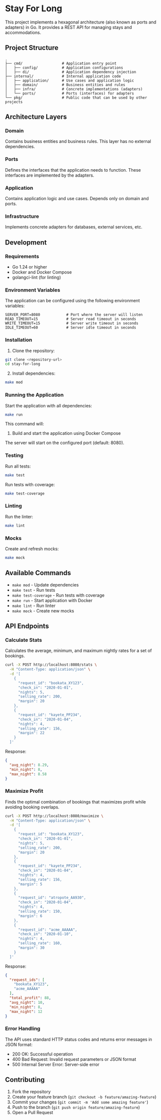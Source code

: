 # Stay For Long

This project implements a hexagonal architecture (also known as ports and adapters) in Go. It provides a REST API for managing stays and accommodations.

## Project Structure

```
.
├── cmd/                  # Application entry point
│   ├── config/           # Application configurations
│   ├── di/               # Application dependency injection
├── internal/             # Internal application code
│   ├── application/      # Use cases and application logic
│   ├── domain/           # Business entities and rules
│   ├── infra/            # Concrete implementations (adapters)
│   └── ports/            # Ports (interfaces) for adapters
└── pkg/                  # Public code that can be used by other projects
```

## Architecture Layers

### Domain
Contains business entities and business rules. This layer has no external dependencies.

### Ports
Defines the interfaces that the application needs to function. These interfaces are implemented by the adapters.

### Application
Contains application logic and use cases. Depends only on domain and ports.

### Infrastructure
Implements concrete adapters for databases, external services, etc.

## Development

### Requirements
- Go 1.24 or higher
- Docker and Docker Compose
- golangci-lint (for linting)

### Environment Variables
The application can be configured using the following environment variables:

```
SERVER_PORT=8080            # Port where the server will listen
READ_TIMEOUT=15             # Server read timeout in seconds
WRITE_TIMEOUT=15            # Server write timeout in seconds
IDLE_TIMEOUT=60             # Server idle timeout in seconds
```

### Installation

1. Clone the repository:
```bash
git clone <repository-url>
cd stay-for-long
```

2. Install dependencies:
```bash
make mod
```

### Running the Application

Start the application with all dependencies:
```bash
make run
```

This command will:
1. Build and start the application using Docker Compose

The server will start on the configured port (default: 8080).

### Testing

Run all tests:
```bash
make test
```

Run tests with coverage:
```bash
make test-coverage
```

### Linting

Run the linter:
```bash
make lint
```

### Mocks

Create and refresh mocks:
```bash
make mock
```

## Available Commands

- `make mod` - Update dependencies
- `make test` - Run tests
- `make test-coverage` - Run tests with coverage
- `make run` - Start application with Docker
- `make lint` - Run linter
- `make mock` - Create new mocks

## API Endpoints

### Calculate Stats
Calculates the average, minimum, and maximum nightly rates for a set of bookings.

```bash
curl -X POST http://localhost:8080/stats \
  -H "Content-Type: application/json" \
  -d '[
    {
      "request_id": "bookata_XY123",
      "check_in": "2020-01-01",
      "nights": 5,
      "selling_rate": 200,
      "margin": 20
    },
    {
      "request_id": "kayete_PP234",
      "check_in": "2020-01-04",
      "nights": 4,
      "selling_rate": 156,
      "margin": 22
    }
  ]'
```
Response:
```json
{
  "avg_night": 8.29,
  "min_night": 8,
  "max_night": 8.58
}
```

### Maximize Profit
Finds the optimal combination of bookings that maximizes profit while avoiding booking overlaps.

```bash
curl -X POST http://localhost:8080/maximize \
  -H "Content-Type: application/json" \
  -d '[
    {
      "request_id": "bookata_XY123",
      "check_in": "2020-01-01",
      "nights": 5,
      "selling_rate": 200,
      "margin": 20
    },
    {
      "request_id": "kayete_PP234",
      "check_in": "2020-01-04",
      "nights": 4,
      "selling_rate": 156,
      "margin": 5
    },
    {
      "request_id": "atropote_AA930",
      "check_in": "2020-01-04",
      "nights": 4,
      "selling_rate": 150,
      "margin": 6
    },
    {
      "request_id": "acme_AAAAA",
      "check_in": "2020-01-10",
      "nights": 4,
      "selling_rate": 160,
      "margin": 30
    }
  ]'
```
Response:
```json
{
  "request_ids": [
    "bookata_XY123",
    "acme_AAAAA"
  ],
  "total_profit": 88,
  "avg_night": 10,
  "min_night": 8,
  "max_night": 12
}
```

### Error Handling

The API uses standard HTTP status codes and returns error messages in JSON format:

- 200 OK: Successful operation
- 400 Bad Request: Invalid request parameters or JSON format
- 500 Internal Server Error: Server-side error

## Contributing

1. Fork the repository
2. Create your feature branch (`git checkout -b feature/amazing-feature`)
3. Commit your changes (`git commit -m 'Add some amazing feature'`)
4. Push to the branch (`git push origin feature/amazing-feature`)
5. Open a Pull Request 